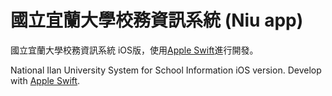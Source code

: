 # 國立宜蘭大學校務資訊系統 (Niu app)
國立宜蘭大學校務資訊系統 iOS版，使用[Apple Swift](https://developer.apple.com/swift/)進行開發。

National Ilan University System for School Information iOS version.
Develop with [Apple Swift](https://developer.apple.com/swift/).